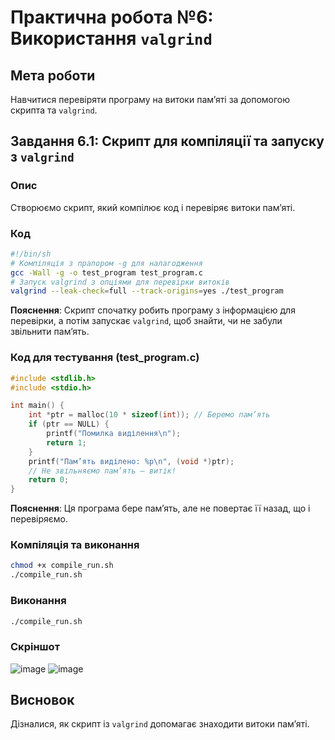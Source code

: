 # Практична робота №6: Використання `valgrind`

## Мета роботи
Навчитися перевіряти програму на витоки пам’яті за допомогою скрипта та `valgrind`.

## Завдання 6.1: Скрипт для компіляції та запуску з `valgrind`

### Опис
Створюємо скрипт, який компілює код і перевіряє витоки пам’яті.

### Код
```sh
#!/bin/sh
# Компіляція з прапором -g для налагодження
gcc -Wall -g -o test_program test_program.c
# Запуск valgrind з опціями для перевірки витоків
valgrind --leak-check=full --track-origins=yes ./test_program
```
**Пояснення**: Скрипт спочатку робить програму з інформацією для перевірки, а потім запускає `valgrind`, щоб знайти, чи не забули звільнити пам’ять.

### Код для тестування (test_program.c)
```c
#include <stdlib.h>
#include <stdio.h>

int main() {
    int *ptr = malloc(10 * sizeof(int)); // Беремо пам’ять
    if (ptr == NULL) {
        printf("Помилка виділення\n");
        return 1;
    }
    printf("Пам’ять виділено: %p\n", (void *)ptr);
    // Не звільняємо пам’ять — витік!
    return 0;
}
```
**Пояснення**: Ця програма бере пам’ять, але не повертає її назад, що і перевіряємо.

### Компіляція та виконання
```sh
chmod +x compile_run.sh
./compile_run.sh
```

### Виконання
```sh
./compile_run.sh
```

### Скріншот
![image](https://github.com/user-attachments/assets/9548e1b4-a9e4-4723-8b61-87ee375b56e2)
![image](https://github.com/user-attachments/assets/3ea1e071-620a-4433-9614-c0ef78aee605)

## Висновок
Дізналися, як скрипт із `valgrind` допомагає знаходити витоки пам’яті.
